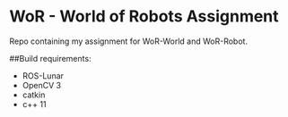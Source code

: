 # WoR - World of Robots Assignment
Repo containing my assignment for WoR-World and WoR-Robot.

##Build requirements:
- ROS-Lunar
- OpenCV 3
- catkin
- c++ 11
